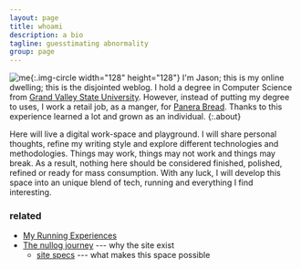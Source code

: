 ```yaml
---
layout: page
title: whoami
description: a bio
tagline: guesstimating abnormality
group: page
---
```

![me][gravatar]{:.img-circle width="128" height="128"} I'm Jason; this is my online dwelling; this is the disjointed weblog. I hold a degree in Computer Science from [Grand Valley State University][gvsu]. However, instead of putting my degree to uses, I work a retail job, as a manger, for [Panera Bread][pb]. Thanks to this experience learned a lot and grown as an individual.
{:.about}

Here will live a digital work-space and playground. I will share personal thoughts, refine my writing style and explore different technologies and methodologies. Things may work, things may not work and things may break. As a result, nothing here should be considered finished, polished, refined or ready for mass consumption. With any luck, I will develop this space into an unique blend of tech, running and everything I find interesting.

### related
* [My Running Experiences][running]
* [The nullog journey][history] --- why the site exist
   * [site specs][spec] --- what makes this space possible

[gravatar]: //www.gravatar.com/avatar/239eab777855b23b5f4a0a8c37c8592c?s=128
[pb]: http://panerabread.com
[gvsu]: http://gvsu.edu
[running]: running
[history]: history "a purposeful endeavor"
[spec]: spec "infrastructure, specs & data"
